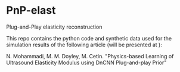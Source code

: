 # PnP-elast
Plug-and-Play elasticity reconstruction

This repo contains the python code and synthetic data used for the simulation results of the following article (will be presented at ):

N. Mohammadi, M. M. Doyley, M. Cetin. "Physics-based Learning of Ultrasound Elasticity Modulus using DnCNN Plug-and-play Prior"
